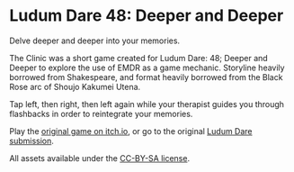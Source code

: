 # Ludum Dare 48: Deeper and Deeper

Delve deeper and deeper into your memories.

The Clinic was a short game created for Ludum Dare: 48; Deeper and Deeper to explore the use of EMDR as a game mechanic. Storyline heavily borrowed from Shakespeare, and format heavily borrowed from the Black Rose arc of Shoujo Kakumei Utena.

Tap left, then right, then left again while your therapist guides you through flashbacks in order to reintegrate your memories. 

Play the [original game on itch.io](http://cidney.itch.io/the-clinic), or go to the original [Ludum Dare submission](https://ldjam.com/events/ludum-dare/48/$239976).

All assets available under the [CC-BY-SA license](https://creativecommons.org/licenses/by-sa/2.0/).

